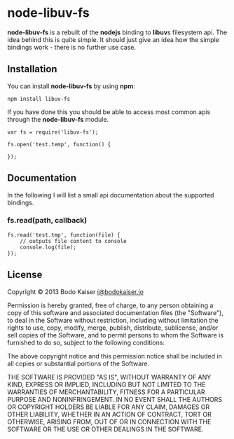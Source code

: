 # node-libuv-fs

**node-libuv-fs** is a rebuilt of the **nodejs** binding to **libuv**s
filesystem api. The idea behind this is quite simple. It should just give an
idea how the simple bindings work - there is no further use case.

## Installation

You can install **node-libuv-fs** by using **npm**:

    npm install libuv-fs

If you have done this you should be able to access most common apis through the
**node-libuv-fs** module.

    var fs = require('libuv-fs');

    fs.open('test.temp', function() {

    });

## Documentation

In the following I will list a small api documentation about the supported 
bindings.

### fs.read(path, callback)

    fs.read('test.tmp', function(file) {
        // outputs file content to console
        console.log(file);
    });

## License

Copyright © 2013 Bodo Kaiser <i@bodokaiser.io>

Permission is hereby granted, free of charge, to any person obtaining
a copy of this software and associated documentation files (the
"Software"), to deal in the Software without restriction, including
without limitation the rights to use, copy, modify, merge, publish,
distribute, sublicense, and/or sell copies of the Software, and to
permit persons to whom the Software is furnished to do so, subject to
the following conditions:

The above copyright notice and this permission notice shall be
included in all copies or substantial portions of the Software.

THE SOFTWARE IS PROVIDED "AS IS", WITHOUT WARRANTY OF ANY KIND,
EXPRESS OR IMPLIED, INCLUDING BUT NOT LIMITED TO THE WARRANTIES OF
MERCHANTABILITY, FITNESS FOR A PARTICULAR PURPOSE AND
NONINFRINGEMENT. IN NO EVENT SHALL THE AUTHORS OR COPYRIGHT HOLDERS BE
LIABLE FOR ANY CLAIM, DAMAGES OR OTHER LIABILITY, WHETHER IN AN ACTION
OF CONTRACT, TORT OR OTHERWISE, ARISING FROM, OUT OF OR IN CONNECTION
WITH THE SOFTWARE OR THE USE OR OTHER DEALINGS IN THE SOFTWARE.
